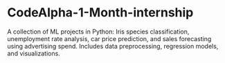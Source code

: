 # CodeAlpha-1-Month-internship
A collection of ML projects in Python: Iris species classification, unemployment rate analysis, car price prediction, and sales forecasting using advertising spend. Includes data preprocessing, regression models, and visualizations.
